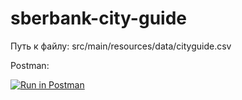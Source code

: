 # sberbank-city-guide

Путь к файлу: src/main/resources/data/cityguide.csv

Postman:

[![Run in Postman](https://run.pstmn.io/button.svg)](https://app.getpostman.com/run-collection/20021288-cc0c7e75-5110-4f1a-93a9-f1511112a07b?action=collection%2Ffork&source=rip_markdown&collection-url=entityId%3D20021288-cc0c7e75-5110-4f1a-93a9-f1511112a07b%26entityType%3Dcollection%26workspaceId%3D8dbeb6a7-c3ff-4d72-aa49-093ffebb6e29)
